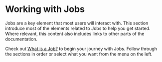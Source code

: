# Working with Jobs
Jobs are a key element that most users will interact with.  This section introduce most of the elements related to Jobs to help you get started.  Where relevant, this content also includes links to other parts of the documentation.

Check out [What is a Job?](/learning/getting-started/jobs/what-is-a-job.md) to begin your journey with Jobs. Follow through the sections in order or select what you want from the menu on the left.